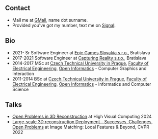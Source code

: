 ## Contact

- Mail me at [GMail](https://gmail.com), name dot surname.
- Provided you've got my number, text me on [Signal](https://signal.org).

## Bio

- 2021- Sr Software Engineer at [Epic Games Slovakia s.r.o.](https://www.epicgames.com), Bratislava
- 2017-2021 Software Engineer at [Capturing Reality s.r.o.](https://www.capturingreality.com), Bratislava
- 2014-2017 MSc at [Czech Technical University in Prague](https://www.cvut.cz/en), [Faculty of Electrical Engineering](https://fel.cvut.cz/en/), [Open Informatics](https://oi.fel.cvut.cz/en/) - Computer Graphics and Interaction
- 2011-2014 BSc at [Czech Technical University in Prague](https://www.cvut.cz/en), [Faculty of Electrical Engineering](https://fel.cvut.cz/en/), [Open Informatics](https://oi.fel.cvut.cz/en/) - Informatics and Computer Science

## Talks

- [Open Problems in 3D Reconstruction](https://hiviscomp.cz/) at High Visual Computing 2024
- [Large-scale 3D reconstruction Deployment - Successes, Challenges, Open Problems](https://youtu.be/Nr-hQG7k1bM?feature=shared&t=3531) at Image Matching: Local Features & Beyond, CVPR 2022
